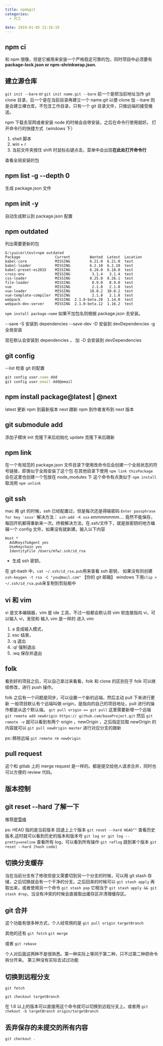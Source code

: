 ```yaml
---
title: npm&git
categories:
  - 尺工

date: 2019-01-05 12:16:19
---
```


<p></p>
<!-- more -->

## npm ci

和 npm 很像，但是它被用来安装一个严格稳定可靠的包，同时项目中必须要有 **package-lock.json or npm-shrinkwrap.json.**

## 建立源仓库

`git init --bare` or `git init name.git --bare`
前一个是把当前地址当作 git clone 目录，后一个是在当前目录再建立一个 name.git 以便 clone
加 --bare 则是会建立裸仓库，不包含工作目录，只有一个 git 目录文件，只做远端的接受推送。

npm 下载去官网或者安装 node 的时候会自带安装，之后在命令行使用就好。
打开命令行的快捷方式（windows 下）

1. shell 脚本
2. win + r
3. 当前文件夹按住 shift 时鼠标右键点击，菜单中会出现**在此处打开命令行**

查看全局安装的包

## npm list -g --depth 0

生成 package.json 文件

## npm init -y

自动生成默认到 package.json 配置

## npm outdated

列出需要更新的包

```
G:\yuicer\test>npm outdated
Package                Current         Wanted  Latest  Location
babel-core             MISSING         6.21.0  6.21.0  test
babel-loader           MISSING         6.2.10  6.2.10  test
babel-preset-es2015    MISSING         6.18.0  6.18.0  test
cross-env              MISSING          3.1.4   3.1.4  test
css-loader             MISSING         0.25.0  0.26.1  test
file-loader            MISSING          0.9.0   0.9.0  test
vue                    MISSING          2.1.8   2.1.8  test
vue-loader             MISSING         10.0.2  10.0.2  test
vue-template-compiler  MISSING          2.1.8   2.1.8  test
webpack                MISSING  2.1.0-beta.28  1.14.0  test
webpack-dev-server     MISSING  2.1.0-beta.12  1.16.2  test
```

`npm install package-name`
如果不加包名则根据 package.json 去安装。

--save -S 安装到 dependencies --save-dev -D 安装到 devDependencies -g 全局安装

现在默认会安装到 dependencies ， 加 -D 会安装到 devDependencies

## git config

--list 检查 git 的配置

```js
git config user.name ddd
git config user.email ddd@email
```

## npm install package@latest | @next

latest 更新 npm 到最新版本
next 跟新 npm 到作者发布到 next 版本

## git submodule add

添加子模块
init 克隆下来后初始化
update 克隆下来后跟新

## npm link

在一个有规范的 package.json 文件目录下使用改命令后会创建一个全局状态的符号链接，即类似于全局安装了这个包
在其他目录下使用 `npm link thisPackage` 会在这里也创建一个包放在 node_modules 下
这个命令有点类似于 `npm install`
取消用 `npm unlink`

## git ssh

mac 用 git 的时候，ssh 已经配置过，但是每次还是得输密码 `Enter passphrase for key 'xxxx'`
解决方法： `ssh-add -K xxx`
emmmmmmm....
竟然不能保存，每回开机都得重新来一次。终极解决方法，在.ssh/文件下，就是放密钥的地方编辑一个 config 文件，如果没有就新建。输入以下内容

```
Host *
  AddKeysToAgent yes
  UseKeychain yes
  IdentityFile /Users/mfw/.ssh/id_rsa
```

- 生成 ssh 密钥，

在 git-bash 中，`cat ~/.ssh/id_rsa.pub`用来查看 ssh 密钥，
如果没有则创建 `ssh-keygen -t rsa -C "you@mail.com"` 【你的 git 邮箱】
windows 下用`clip < ~/.ssh/id_rsa.pub`来复制到剪贴板中

## vi 和 vim

vi 是文本编辑器，vim 是 ide 工具，不过一般都会默认将 vim 软连接指向 vi，可以输入 vi，发现和 输入 vim 是一样的
进入 vim

1. a 变成输入模式，
2. esc 结束，
3. :q 退出
4. :q! 强制退出
5. :wq 保存并退出

## folk

看到好的项目之后，可以自己拿过来看看，folk 和 clone 的区别在于 folk 可以继续修改，进行 push 操作。

folk 之后有一个问题是同步，可以设置一个新的远端，然后主动 pull 下来进行更新
一般项目默认有个远端叫做 origin，是指向的自己的项目地址，pull 进行的操作都是从这个默认端。
`git pull origin == git pull`
这里需要新增一个远端
`git remote add newOrigin https:// github.com/baseProject.git`
然后
`git remote -v`
就可以看到有两个 origin ，newOrigin ，之后指定拉取 newOrigin 的内容就可以
`git pull newOrigin master`
进行对应分支的跟新

ps::移除远端
`git remote rm newOrigin`

## pull request

这个和 gitlab 上的 merge request 是一样的。都是提交给他人请求合并，同时也可以方便的 review 代码。

## 版本控制

## git reset --hard 了解一下

推荐[廖雪峰](https://www.liaoxuefeng.com/wiki/0013739516305929606dd18361248578c67b8067c8c017b000/0013744142037508cf42e51debf49668810645e02887691000)

ps: HEAD 指的是当前版本
回退上上个版本
`git reset --hard HEAD^^`
查看历史版本,这时就可以看到历史的版本和版本号
`git log or git log --pretty=oneline`
查看所有 log，可以看到所有操作
`git reflog`
跳到某个版本
`git reset --hard [hash code]`

## 切换分支缓存

当在当前分支有了修改但是又需要切到另一个分支的时候，可以用 git stash 存储，之后切换就会有一个干净的分支。之后回来的时候可以 `git stash apply` 再取出来，或者使用另一个命令 `git stash pop` 它相当于 `git stash apply && git stash drop`，当没有冲突的时候会直接取出缓存区并清理缓存区。

## git 合并

这个功能有很多种方式，个人经常用的是 `git pull origin targetBranch`

其他的还有 `git fetch` `git merge`

或者 `git rebase`

个人对后面这两种不是很熟悉。第一种实际上等同于第二种，只不过第二种把命令拆分开来。
第三种没有实际去试过功能

## 切换到远程分支

`git fetch`

`git checkout targetBranch`

在 1.6 以上的版本可以直接用这个命令就可以切换到远程分支上。或者用 `git chekout -b targetBranch origin/targetBranch`

## 丢弃保存的未提交的所有内容

`git checkout .`
